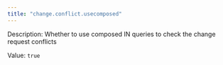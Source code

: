 ```yaml
---
title: "change.conflict.usecomposed"
---
```


Description: Whether to use composed IN queries to check the change request conflicts

Value: `true`